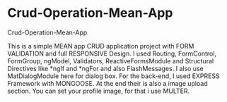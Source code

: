 # Crud-Operation-Mean-App
Crud-Operation-Mean-App

This is a simple MEAN app CRUD application project with FORM VALIDATION and full RESPONSIVE Design. I used Routing, FormControl, FormGroup, ngModel, Validators, ReactiveFormsModule and Structural Directives like *ngIf and *ngFor and also FlashMessages. I also use MatDialogModule here for dialog box. For the back-end, I used EXPRESS Framework with MONGOOSE. At the end their is also a image upload section. You can set your profile image, for that i use MULTER.
